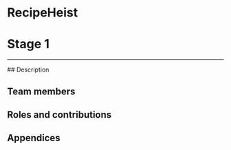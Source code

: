 # RecipeHeist
# Stage 1
<hr>
## Description

## Team members

## Roles and contributions

## Appendices
